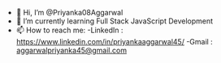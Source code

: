 - 👋 Hi, I’m @Priyanka08Aggarwal
- 🌱 I’m currently learning Full Stack JavaScript Development
- 📫 How to reach me: 
-LinkedIn : https://www.linkedin.com/in/priyankaaggarwal45/
-Gmail : aggarwalpriyanka45@gmail.com

<!---
Priyanka08Aggarwal/Priyanka08Aggarwal is a ✨ special ✨ repository because its `README.md` (this file) appears on your GitHub profile.
You can click the Preview link to take a look at your changes.
--->
